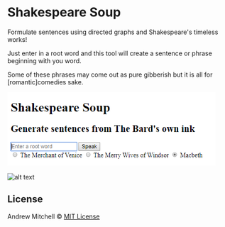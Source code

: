 # Shakespeare Soup

Formulate sentences using directed graphs and Shakespeare's timeless works!

Just enter in a root word and this tool will create a sentence or phrase beginning with you word.

Some of these phrases may come out as pure gibberish but it is all for [romantic]comedies sake.

![alt text](https://raw.githubusercontent.com/ajm2dr/ShakespeareSoup/master/WebContent/imgs/examples/shake.png)

![alt text](https://raw.githubusercontent.com/ajm2dr/ShakespeareSoup/WebContent/imgs/examples/shake.PNG)


## License

Andrew Mitchell © [MIT License](LICENSE)
